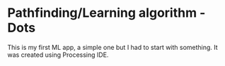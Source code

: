 # Pathfinding/Learning algorithm - Dots
This is my first ML app, a simple one but I had to start with something.
It was created using Processing IDE.
